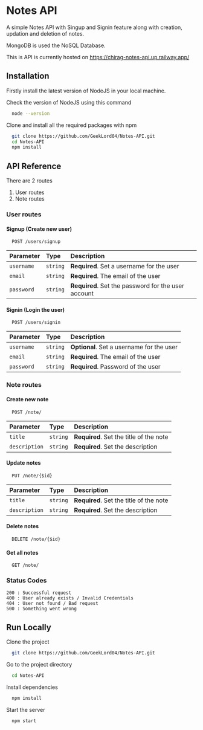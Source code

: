 
# Notes API

A simple Notes API with Singup and Signin feature along with creation, updation and deletion of notes.

MongoDB is used the NoSQL Database.

This is API is currently hosted on https://chirag-notes-api.up.railway.app/




## Installation
Firstly install the latest version of NodeJS in your local machine.

Check the version of NodeJS using this command 
```bash
  node --version
```

Clone and install all the required packages with npm

```bash
  git clone https://github.com/GeekLord04/Notes-API.git
  cd Notes-API
  npm install
```
    
## API Reference

There are 2 routes
    
1. User routes
2. Note routes 

### User routes

#### Signup (Create new user)

```http
  POST /users/signup
```

| Parameter | Type     | Description                |
| :-------- | :------- | :------------------------- |
| `username` | `string` | **Required**. Set a username for the user 
`email` | `string` | **Required**. The email of the user
`password` | `string` | **Required**. Set the password for the user account|

#### Signin (Login the user)

```http
  POST /users/signin
```

| Parameter | Type     | Description                |
| :-------- | :------- | :------------------------- |
| `username` | `string` | **Optional**. Set a username for the user 
`email` | `string` | **Required**. The email of the user
`password` | `string` | **Required**. Password of the user|


### Note routes

#### Create new note

```http
  POST /note/
```

| Parameter | Type     | Description                |
| :-------- | :------- | :------------------------- |
| `title` | `string` | **Required**. Set the title of the note 
`description` | `string` | **Required**. Set the description

#### Update notes

```http
  PUT /note/{$id}
```

| Parameter | Type     | Description                |
| :-------- | :------- | :------------------------- |
| `title` | `string` | **Required**. Set the title of the note 
`description` | `string` | **Required**. Set the description


#### Delete notes
```http
  DELETE /note/{$id}
```

#### Get all notes

```http
  GET /note/
```

### Status Codes
    200 : Successful request
    400 : User already exists / Invalid Credentials
    404 : User not found / Bad request
    500 : Something went wrong



## Run Locally

Clone the project

```bash
  git clone https://github.com/GeekLord04/Notes-API.git
```

Go to the project directory

```bash
  cd Notes-API
```

Install dependencies

```bash
  npm install
```

Start the server

```bash
  npm start
```

